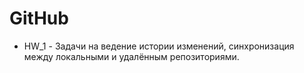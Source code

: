 # GitHub
- HW_1 - Задачи на ведение истории изменений, синхронизация между локальными и удалённым репозиториями.
